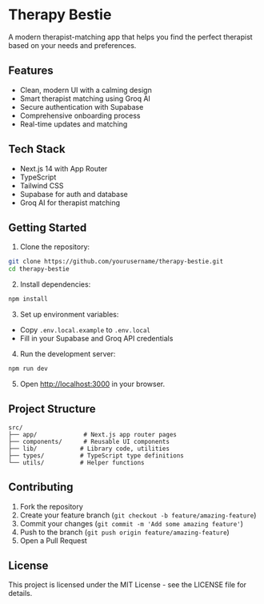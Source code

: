# Therapy Bestie

A modern therapist-matching app that helps you find the perfect therapist based on your needs and preferences.

## Features

- Clean, modern UI with a calming design
- Smart therapist matching using Groq AI
- Secure authentication with Supabase
- Comprehensive onboarding process
- Real-time updates and matching

## Tech Stack

- Next.js 14 with App Router
- TypeScript
- Tailwind CSS
- Supabase for auth and database
- Groq AI for therapist matching

## Getting Started

1. Clone the repository:
```bash
git clone https://github.com/yourusername/therapy-bestie.git
cd therapy-bestie
```

2. Install dependencies:
```bash
npm install
```

3. Set up environment variables:
- Copy `.env.local.example` to `.env.local`
- Fill in your Supabase and Groq API credentials

4. Run the development server:
```bash
npm run dev
```

5. Open [http://localhost:3000](http://localhost:3000) in your browser.

## Project Structure

```
src/
├── app/             # Next.js app router pages
├── components/      # Reusable UI components
├── lib/            # Library code, utilities
├── types/          # TypeScript type definitions
└── utils/          # Helper functions
```

## Contributing

1. Fork the repository
2. Create your feature branch (`git checkout -b feature/amazing-feature`)
3. Commit your changes (`git commit -m 'Add some amazing feature'`)
4. Push to the branch (`git push origin feature/amazing-feature`)
5. Open a Pull Request

## License

This project is licensed under the MIT License - see the LICENSE file for details. 
